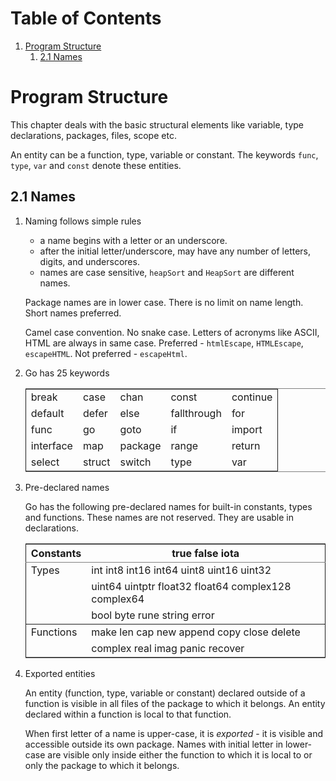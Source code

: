 
# Table of Contents

1.  [Program Structure](#org52d920e)
    1.  [2.1 Names](#org5c866c0)



<a id="org52d920e"></a>

# Program Structure

This chapter deals with the basic structural elements like variable, type declarations, packages, files, scope etc.

An entity can be a function, type, variable or constant. The keywords `func`, `type`, `var` and `const` denote these entities.


<a id="org5c866c0"></a>

## 2.1 Names

1.  Naming follows simple rules

    -   a name begins with a letter or an underscore.
    -   after the initial letter/underscore, may have any number of letters, digits, and underscores.
    -   names are case sensitive, `heapSort` and `HeapSort` are different names.
    
    Package names are in lower case.
    There is no limit on name length. Short names preferred.
    
    Camel case convention. No snake case.
    Letters of acronyms like ASCII, HTML are always in same case.
    Preferred - `htmlEscape`, `HTMLEscape`, `escapeHTML`.
    Not preferred - `escapeHtml`.

2.  Go has 25 keywords

    <table border="2" cellspacing="0" cellpadding="6" rules="groups" frame="hsides">
    
    
    <colgroup>
    <col  class="org-left" />
    
    <col  class="org-left" />
    
    <col  class="org-left" />
    
    <col  class="org-left" />
    
    <col  class="org-left" />
    </colgroup>
    <tbody>
    <tr>
    <td class="org-left">break</td>
    <td class="org-left">case</td>
    <td class="org-left">chan</td>
    <td class="org-left">const</td>
    <td class="org-left">continue</td>
    </tr>
    
    
    <tr>
    <td class="org-left">default</td>
    <td class="org-left">defer</td>
    <td class="org-left">else</td>
    <td class="org-left">fallthrough</td>
    <td class="org-left">for</td>
    </tr>
    
    
    <tr>
    <td class="org-left">func</td>
    <td class="org-left">go</td>
    <td class="org-left">goto</td>
    <td class="org-left">if</td>
    <td class="org-left">import</td>
    </tr>
    
    
    <tr>
    <td class="org-left">interface</td>
    <td class="org-left">map</td>
    <td class="org-left">package</td>
    <td class="org-left">range</td>
    <td class="org-left">return</td>
    </tr>
    
    
    <tr>
    <td class="org-left">select</td>
    <td class="org-left">struct</td>
    <td class="org-left">switch</td>
    <td class="org-left">type</td>
    <td class="org-left">var</td>
    </tr>
    </tbody>
    </table>

3.  Pre-declared names

    Go has the following pre-declared names for built-in constants, types and functions. These names are not reserved. They are usable in declarations.
    
    <table border="2" cellspacing="0" cellpadding="6" rules="groups" frame="hsides">
    
    
    <colgroup>
    <col  class="org-left" />
    
    <col  class="org-left" />
    </colgroup>
    <thead>
    <tr>
    <th scope="col" class="org-left">Constants</th>
    <th scope="col" class="org-left">true false iota</th>
    </tr>
    </thead>
    
    <tbody>
    <tr>
    <td class="org-left">Types</td>
    <td class="org-left">int int8 int16 int64 uint8 uint16 uint32</td>
    </tr>
    
    
    <tr>
    <td class="org-left">&#xa0;</td>
    <td class="org-left">uint64 uintptr float32 float64 complex128 complex64</td>
    </tr>
    
    
    <tr>
    <td class="org-left">&#xa0;</td>
    <td class="org-left">bool byte rune string error</td>
    </tr>
    </tbody>
    
    <tbody>
    <tr>
    <td class="org-left">Functions</td>
    <td class="org-left">make len cap new append copy close delete</td>
    </tr>
    
    
    <tr>
    <td class="org-left">&#xa0;</td>
    <td class="org-left">complex real imag panic recover</td>
    </tr>
    </tbody>
    </table>

4.  Exported entities

    An entity (function, type, variable or constant) declared outside of a function is visible in all files of the package to which it belongs. An entity declared within a function is local to that function.
    
    When first letter of a name is upper-case, it is *exported* - it is visible and accessible outside its own package. Names with initial letter in lower-case are visible only inside either the function to which it is local to or only the package to which it belongs.

